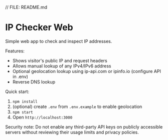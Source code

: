 // FILE: README.md
# IP Checker Web


Simple web app to check and inspect IP addresses.


Features:
- Shows visitor's public IP and request headers
- Allows manual lookup of any IPv4/IPv6 address
- Optional geolocation lookup using ip-api.com or ipinfo.io (configure API in .env)
- Reverse DNS lookup


Quick start:
1. `npm install`
2. (optional) create `.env` from `.env.example` to enable geolocation
3. `npm start`
4. Open `http://localhost:3000`


Security note: Do not enable any third-party API keys on publicly accessible servers without reviewing their usage limits and privacy policies.
